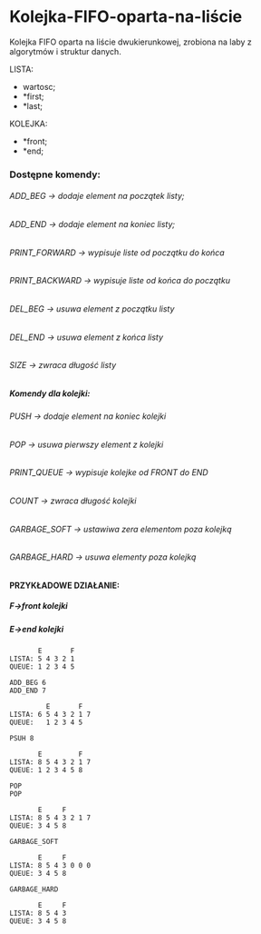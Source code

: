 # Kolejka-FIFO-oparta-na-liście
Kolejka FIFO oparta na liście dwukierunkowej, zrobiona na laby z algorytmów i struktur danych.

LISTA:
* wartosc;
* *first;
* *last;

KOLEJKA:
* *front;
* *end;

###    Dostępne komendy: 
###### ADD_BEG -> dodaje element na początek listy;
###### ADD_END -> dodaje element na koniec listy;
###### PRINT_FORWARD -> wypisuje liste od początku do końca 
###### PRINT_BACKWARD -> wypisuje liste od końca do początku
###### DEL_BEG -> usuwa element z początku listy
###### DEL_END -> usuwa element z końca listy
###### SIZE -> zwraca długość listy

#####  Komendy dla kolejki:
###### PUSH -> dodaje element na koniec kolejki
###### POP -> usuwa pierwszy element z kolejki
###### PRINT_QUEUE -> wypisuje kolejke od FRONT do END
###### COUNT -> zwraca długość kolejki
###### GARBAGE_SOFT -> ustawiwa zera elementom poza kolejką
###### GARBAGE_HARD -> usuwa elementy poza kolejką
        
        
#### PRZYKŁADOWE DZIAŁANIE:
##### F->front kolejki
##### E->end kolejki
```
       E       F
LISTA: 5 4 3 2 1
QUEUE: 1 2 3 4 5

ADD_BEG 6
ADD_END 7

         E       F
LISTA: 6 5 4 3 2 1 7
QUEUE:   1 2 3 4 5

PSUH 8

       E         F
LISTA: 8 5 4 3 2 1 7
QUEUE: 1 2 3 4 5 8

POP
POP

       E     F
LISTA: 8 5 4 3 2 1 7
QUEUE: 3 4 5 8

GARBAGE_SOFT

       E     F
LISTA: 8 5 4 3 0 0 0
QUEUE: 3 4 5 8

GARBAGE_HARD

       E     F
LISTA: 8 5 4 3
QUEUE: 3 4 5 8
```

